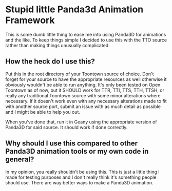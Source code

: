 # Stupid little Panda3d Animation Framework
This is some dumb little thing to ease me into using Panda3D for animations and the like.
To keep things simple I decided to use this with the TTO source rather than making things unusually complicated.

## How the heck do I use this?
Put this in the root directory of your Toontown source of choice. Don't forget for your source to have the appropriate resources as well otherwise it obviously wouldn't be able to run anything.
It's only been tested on Open Toontown as of now, but it SHOULD work for TTR, TTI, TTS, TTH, TTSH, or really any
traditional Toontown source with some minor alterations where necessary. If it doesn't work even with any necessary alterations made to fit with another source port, submit an issue with as much detail as possible and I might be able to help you out.

When you've done that, run it in Geany using the appropriate version of Panda3D for said source.
It should work if done correctly.

## Why should I use this compared to other Panda3D animation tools or my own code in general?
In my opinion, you really shouldn't be using this. This is just a little thing I made for testing purposes and I don't really think it's something people should use. There are way better ways to make a Panda3D animation.